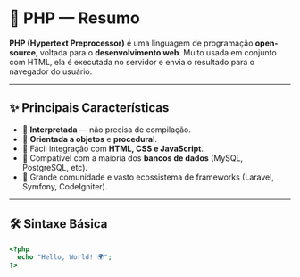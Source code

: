 # 🐘 PHP — Resumo

**PHP (Hypertext Preprocessor)** é uma linguagem de programação **open-source**, voltada para o **desenvolvimento web**. Muito usada em conjunto com HTML, ela é executada no servidor e envia o resultado para o navegador do usuário.  

---

## ✨ Principais Características
- 🔹 **Interpretada** — não precisa de compilação.  
- 🔹 **Orientada a objetos** e **procedural**.  
- 🔹 Fácil integração com **HTML, CSS e JavaScript**.  
- 🔹 Compatível com a maioria dos **bancos de dados** (MySQL, PostgreSQL, etc).  
- 🔹 Grande comunidade e vasto ecossistema de frameworks (Laravel, Symfony, CodeIgniter).  

---

## 🛠️ Sintaxe Básica
```php
<?php
  echo "Hello, World! 🌍";
?>
